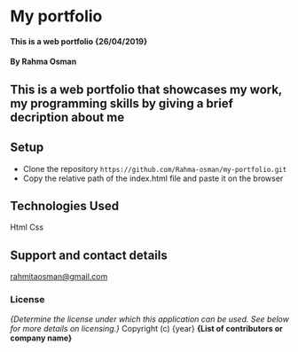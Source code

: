 # My portfolio
#### This is a web portfolio {26/04/2019}
#### By Rahma Osman
## This is a web portfolio that showcases my work, my programming skills by giving a brief decription about me 
## Setup
* Clone the repository `https://github.com/Rahma-osman/my-portfolio.git`
* Copy the relative path of the index.html file and paste it on the browser
## Technologies Used
Html
Css
## Support and contact details
rahmitaosman@gmail.com
### License
*{Determine the license under which this application can be used.  See below for more details on licensing.}*
Copyright (c) {year} **{List of contributors or company name}**
  